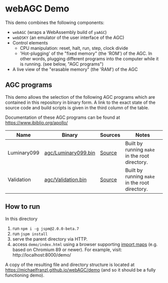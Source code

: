 # webAGC Demo

This demo combines the following components:

* `webAGC` (wraps a WebAssembly build of `yaAGC`)
* `webDSKY` (an emulator of the user interface of the AGC)
* Control elements
  * CPU manipulation: reset, halt, run, step, clock divide
  * 'Hot-plugging' of the "fixed memory" (the 'ROM') of the AGC. In other words, plugging different
      programs into the computer while it is running.  (see below, "AGC programs")
* A live view of the "erasable memory" (the 'RAM') of the AGC

## AGC programs

This demo allows the selection of the following AGC programs which are contained in this repository
in binary form.  A link to the exact state of the source code and build scripts is given in the
third column of the table.

Documentation of these AGC programs can be found at https://www.ibiblio.org/apollo/

<table>
<thead>
  <tr>
    <th>Name</th>
    <th>Binary</th>
    <th>Sources</th>
    <th>Notes</th>
  </tr>
</thead>
<tbody>
  <tr>
    <td>Luminary099</td>
    <td><a href="agc/Luminary099.bin">agc/Luminary099.bin</a></td>
    <td><a href="https://github.com/virtualagc/virtualagc/tree/92a74ef1c88aede2e4ba0a86c6585c9ea911226d/Luminary099">Source</a></td>
    <td>Built by running <code>make</code> in the root directory.</td>
  </tr>
  <tr>
    <td>Validation</td>
    <td><a href="agc/Validation.bin">agc/Validation.bin</a></td>
    <td><a href="https://github.com/virtualagc/virtualagc/tree/92a74ef1c88aede2e4ba0a86c6585c9ea911226d/Validation">Source</a></td>
    <td>Built by running <code>make</code> in the root directory.</td>
  </tr>
</tbody>
</table>


## How to run

In this directory

1. run `npm i -g jspm@2.0.0-beta.7`
2. run `jspm install`
3. serve the parent directory via HTTP.
4. access `demo/index.html` using a browser supporting [import maps](https://caniuse.com/?search=importmap) (e.g. based on Chromium 89 or newer). For example, visit: http://localhost:8000/demo/

A copy of the resulting file and directory structure is located at https://michaelfranzl.github.io/webAGC/demo (and so it should be a fully functioning demo).
